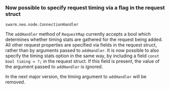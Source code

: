 ### Now possible to specify request timing via a flag in the request struct

`swarm.neo.node.ConnectionHandler`

The `addHandler` method of `RequestMap` currently accepts a bool which
determines whether timing stats are gathered for the request being added. All
other request properties are specified via fields in the request struct, rather
than by arguments passed to `addHandler`. It is now possible to also specify
the timing stats option in the same way, by including a field
`const bool timing = ?;` in the request struct. If this field is present, the
value of the argument passed to `addHandler` is ignored.

In the next major version, the timing argument to `addHandler` will be removed.

